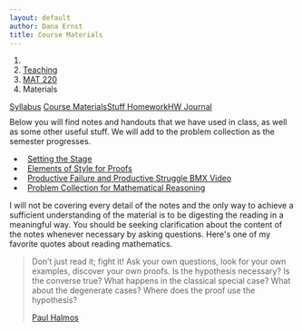 ```yaml
---
layout: default
author: Dana Ernst
title: Course Materials
---
```


<ol class="breadcrumb">
  <li><a href="/"><i class="fa fa-home"></i></a></li>
  <li><a href="/teaching/">Teaching</a></li>
  <li><a href="/teaching/mat220s18">MAT 220</a></li>
  <li class="active">Materials</li>
</ol>

<div class="row">
<div class="col-xs-12">
<div class="btn-group btn-group-justified">
<a class="btn btn-default btn-success" href="{{site.baseurl}}/teaching/mat220s18/syllabus/">Syllabus</a>
<a class="btn btn-default btn-primary" href="{{site.baseurl}}/teaching/mat220s18/materials/">
<span class="hidden-xs">Course Materials</span><span class="visible-xs">Stuff</span>
</a>
<a class="btn btn-default btn-warning" href="{{site.baseurl}}/teaching/mat220s18/homework/">
<span class="hidden-xs">Homework</span><span class="visible-xs">HW</span>
</a>
<a class="btn btn-default btn-info" href="{{site.baseurl}}/teaching/mat220s18/journal/">Journal</a>
</div>
</div>
</div>

<p style="margin-top:10px;">
Below you will find notes and handouts that we have used in class, as well as some other useful stuff. We will add to the problem collection as the semester progresses.
</p>

<ul class="fa-ul">
  <li><i class="fa-li far fa-file-pdf fa-fw"></i>&nbsp; <a href="{{ site.baseurl }}/teaching/SettingTheStage.pdf">Setting the Stage</a></li>
  <li><i class="fa-li far fa-file-pdf fa-fw"></i>&nbsp; <a href="{{ site.baseurl }}/teaching/ElementsOfStyle.pdf">Elements of Style for Proofs</a></li>
  <li><i class="fa-li far fa-file-pdf fa-fw"></i>&nbsp; <a href="https://www.youtube.com/watch?v=9brnDOVJWnw">Productive Failure and Productive Struggle BMX Video</a></li>
  <li><i class="fa-li far fa-file-pdf fa-fw"></i>&nbsp; <a href="{{ site.baseurl }}/teaching/mat220s18/220ProblemCollection.pdf">Problem Collection for Mathematical Reasoning</a></li>
  <!-- <li><i class="fa-li far fa-file-pdf fa-fw"></i>&nbsp; <a href="{{ site.baseurl }}/teaching/mat220s18/220Problem64.jpg">Oliver's solution to Problem 64</a></li>
  <li><i class="fa-li far fa-file-pdf fa-fw"></i>&nbsp; <a href="{{ site.baseurl }}/teaching/mat220s18/220Quiz1.pdf">Quiz 1</a></li>
  <li><i class="fa-li far fa-file-pdf fa-fw"></i>&nbsp; <a href="{{ site.baseurl }}/teaching/mat220s18/220Quiz2.pdf">Quiz 2</a></li>
  <li><i class="fa-li far fa-file-pdf fa-fw"></i>&nbsp; <a href="{{ site.baseurl }}/teaching/mat220s18/220Quiz3.pdf">Quiz 3</a></li>
  <li><i class="fa-li far fa-file-pdf fa-fw"></i>&nbsp; <a href="{{ site.baseurl }}/teaching/mat220s18/220Quiz4.pdf">Quiz 4</a></li>
  <li><i class="fa-li far fa-file-pdf fa-fw"></i>&nbsp; <a href="{{ site.baseurl }}/teaching/mat220s18/220Quiz5.pdf">Quiz 5</a></li>
  <li><i class="fa-li far fa-file-pdf fa-fw"></i>&nbsp; <a href="{{ site.baseurl }}/teaching/mat220s18/220Quiz6.pdf">Quiz 6</a></li>
  <li><i class="fa-li far fa-file-pdf fa-fw"></i>&nbsp; <a href="{{ site.baseurl }}/teaching/mat220s18/220Quiz7.pdf">Quiz 7</a></li> -->
</ul>

I will not be covering every detail of the notes and the only way to achieve a sufficient understanding of the material is to be digesting the reading in a meaningful way.  You should be seeking clarification about the content of the notes whenever necessary by asking questions.  Here's one of my favorite quotes about reading mathematics.

<blockquote>
  <p>Don’t just read it; fight it! Ask your own questions, look for your own examples, discover your own proofs. Is the hypothesis necessary? Is the converse true? What happens in the classical special case? What about the degenerate cases? Where does the proof use the hypothesis?</p>
  <footer><a href="http://en.wikipedia.org/wiki/Paul_Halmos">Paul Halmos</a></footer>
</blockquote>
